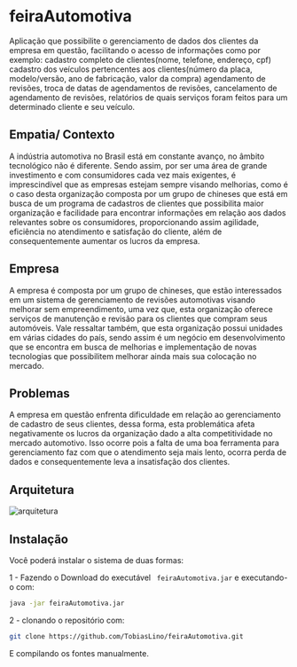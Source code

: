 # feiraAutomotiva
Aplicação que possibilite o gerenciamento de dados dos
clientes da empresa em questão, facilitando o acesso de informações como
por exemplo: cadastro completo de clientes(nome, telefone, endereço, cpf)
cadastro dos veículos pertencentes aos clientes(número da placa,
modelo/versão, ano de fabricação, valor da compra) agendamento de
revisões, troca de datas de agendamentos de revisões, cancelamento de
agendamento de revisões, relatórios de quais serviços foram feitos para um
determinado cliente e seu veículo.

## Empatia/ Contexto
A indústria automotiva no Brasil está em constante avanço, no âmbito tecnológico não
é diferente. Sendo assim, por ser uma área de grande investimento e com consumidores cada
vez mais exigentes, é imprescindível que as empresas estejam sempre visando melhorias,
como é o caso desta organização composta por um grupo de chineses que está em busca de
um programa de cadastros de clientes que possibilita maior organização e facilidade para
encontrar informações em relação aos dados relevantes sobre os consumidores,
proporcionando assim agilidade, eficiência no atendimento e satisfação do cliente, além de
consequentemente aumentar os lucros da empresa.

## Empresa
A empresa é composta por um grupo de chineses, que estão interessados em um
sistema de gerenciamento de revisões automotivas visando melhorar sem empreendimento,
uma vez que, esta organização oferece serviços de manutenção e revisão para os clientes que
compram seus automóveis. Vale ressaltar também, que esta organização possui unidades em
várias cidades do país, sendo assim é um negócio em desenvolvimento que se encontra em
busca de melhorias e implementação de novas tecnologias que possibilitem melhorar ainda
mais sua colocação no mercado.

## Problemas
A empresa em questão enfrenta dificuldade em relação ao gerenciamento de cadastro
de seus clientes, dessa forma, esta problemática afeta negativamente os lucros da organização
dado a alta competitividade no mercado automotivo. Isso ocorre pois a falta de uma boa
ferramenta para gerenciamento faz com que o atendimento seja mais lento, ocorra perda de
dados e consequentemente leva a insatisfação dos clientes.

## Arquitetura
![arquitetura](https://user-images.githubusercontent.com/50988433/76132763-48b90c80-5ff3-11ea-8db1-4bb41133a6c9.png)

## Instalação
Você poderá instalar o sistema de duas formas:

1 - Fazendo o Download do executável ``` feiraAutomotiva.jar``` e executando-o com:
```bash
java -jar feiraAutomotiva.jar
```
 
2 - clonando o repositório com: 
```bash
git clone https://github.com/TobiasLino/feiraAutomotiva.git
```

E compilando os fontes manualmente.